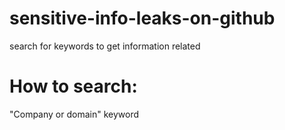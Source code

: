 # sensitive-info-leaks-on-github

search for keywords to get information related 

How to search:
================
"Company or domain" keyword                                

